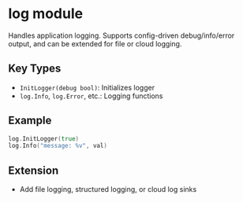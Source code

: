 # log module

Handles application logging. Supports config-driven debug/info/error output, and can be extended for file or cloud logging.

## Key Types
- `InitLogger(debug bool)`: Initializes logger
- `log.Info`, `log.Error`, etc.: Logging functions

## Example
```go
log.InitLogger(true)
log.Info("message: %v", val)
```

## Extension
- Add file logging, structured logging, or cloud log sinks
